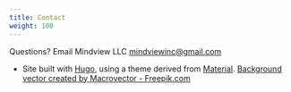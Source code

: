 ```yaml
---
title: Contact
weight: 100
---
```


Questions? Email Mindview LLC <mindviewinc@gmail.com>

- Site built with
<a href="https://www.gohugo.io" target="_blank">Hugo</a>, using a theme derived from
<a href="http://github.com/digitalcraftsman/hugo-material-docs" target="_blank">Material</a>.
<a href="https://www.freepik.com/free-photos-vectors/background">Background vector created by Macrovector - Freepik.com</a>